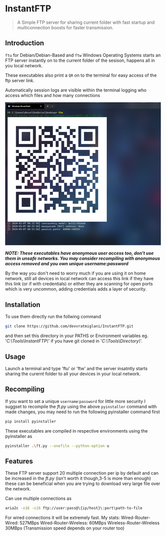 # InstantFTP
> A Simple FTP server for sharing current folder with fast startup and multiconnection boosts for faster transmission.

## Introduction
`ftu` for Debian/Debian-Based and `ftw` Windows Operating Systems starts an FTP  server instantly on to the current folder of the sesison, happens all in you local network. 

These executables also print a `QR` on to the terminal for easy access of the ftp server link.

Automatically session logs are visible within the terminal logging who access which files and how many connections

![Demo usage of InstantFTP](https://raw.githubusercontent.com/devvratmiglani/InstantFTP/main/ftw-powershell-show.png)

_**NOTE: These executables have anonymous user access too, don't use them in unsafe networks. You may consider recompiling with anonymous access removed and you own unique username:password**_ 

By the way you don't need to worry much if you are using it on home network, still all devices in local network can access this link if they have this link (or if with credentials) or either they are scanning for open ports which is very uncommon, adding credentials adds a layer of security.

## Installation
To use them directly run the follwing command
```sh
git clone https://github.com/devvratmiglani/InstantFTP.git
```
and then set this directory in your PATHS or Environment variables
eg. '_C:\Tools\InstantFTP\\_' if you have git cloned in '_C:\Tools\Directory\\_'.

## Usage
Launch a terminal and type 'ftu' or 'ftw' and the server insatntly starts sharing the curernt folder to all your devices in your local network.

## Recompiling
If you want to set a unique `username`:`password` for little more security I suggset to recompile the _ft.py_ using the above `pyinstaller` command with made changes, you may need to run the following pyinstaller command first

```sh
pip install pyinstaller
``` 

These executables are compiled in respective environments using the pyinstaller as
```sh
pyinstaller .\ft.py --onefile --python-option u

```

## Features
These FTP server support 20 multiple connection per ip by default and can be increased in the _ft.py_ (isn't worth it though,3-5 is more than enough) these can be beneficial when you are trying to download very large file over the network.

Can use multiple connections as 
```sh
aria2c -x16 -s16 ftp://user:pass@\{ip/host}\:port\path-to-file
```
For wired connections it will be extremely fast.
My stats:
Wired-Router-Wired: 527MBps
Wired-Router-Wireless: 60MBps
Wireless-Router-Wireless  30MBps
(Transmission speed depends on your router too)




